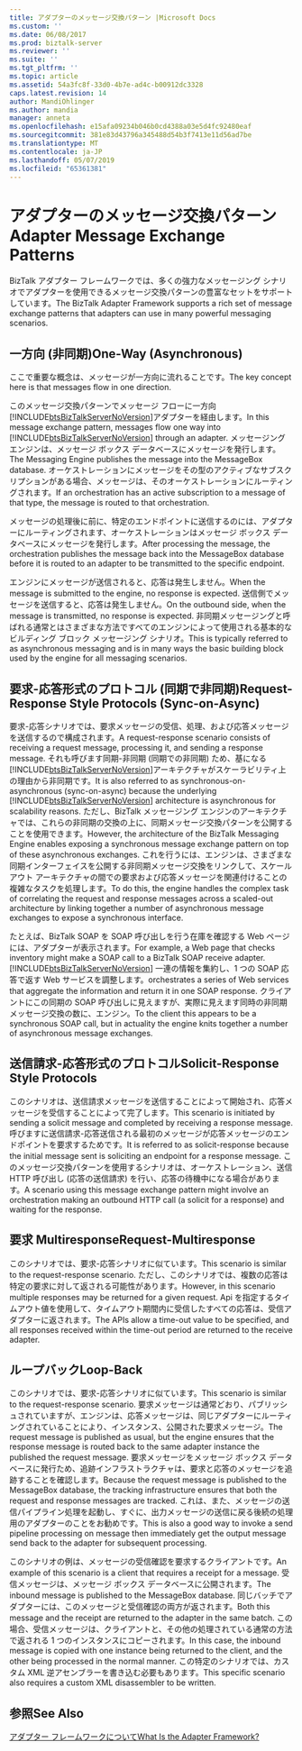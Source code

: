 ```yaml
---
title: アダプターのメッセージ交換パターン |Microsoft Docs
ms.custom: ''
ms.date: 06/08/2017
ms.prod: biztalk-server
ms.reviewer: ''
ms.suite: ''
ms.tgt_pltfrm: ''
ms.topic: article
ms.assetid: 54a3fc8f-33d0-4b7e-ad4c-b00912dc3328
caps.latest.revision: 14
author: MandiOhlinger
ms.author: mandia
manager: anneta
ms.openlocfilehash: e15afa09234b046b0cd4388a03e5d4fc92480eaf
ms.sourcegitcommit: 381e83d43796a345488d54b3f7413e11d56ad7be
ms.translationtype: MT
ms.contentlocale: ja-JP
ms.lasthandoff: 05/07/2019
ms.locfileid: "65361381"
---
```

# <a name="adapter-message-exchange-patterns"></a><span data-ttu-id="908ac-102">アダプターのメッセージ交換パターン</span><span class="sxs-lookup"><span data-stu-id="908ac-102">Adapter Message Exchange Patterns</span></span>
<span data-ttu-id="908ac-103">BizTalk アダプター フレームワークでは、多くの強力なメッセージング シナリオでアダプターを使用できるメッセージ交換パターンの豊富なセットをサポートしています。</span><span class="sxs-lookup"><span data-stu-id="908ac-103">The BizTalk Adapter Framework supports a rich set of message exchange patterns that adapters can use in many powerful messaging scenarios.</span></span>  
  
## <a name="one-way-asynchronous"></a><span data-ttu-id="908ac-104">一方向 (非同期)</span><span class="sxs-lookup"><span data-stu-id="908ac-104">One-Way (Asynchronous)</span></span>  
 <span data-ttu-id="908ac-105">ここで重要な概念は、メッセージが一方向に流れることです。</span><span class="sxs-lookup"><span data-stu-id="908ac-105">The key concept here is that messages flow in one direction.</span></span>  
  
 <span data-ttu-id="908ac-106">このメッセージ交換パターンでメッセージ フローに一方向[!INCLUDE[btsBizTalkServerNoVersion](../includes/btsbiztalkservernoversion-md.md)]アダプターを経由します。</span><span class="sxs-lookup"><span data-stu-id="908ac-106">In this message exchange pattern, messages flow one way into [!INCLUDE[btsBizTalkServerNoVersion](../includes/btsbiztalkservernoversion-md.md)] through an adapter.</span></span> <span data-ttu-id="908ac-107">メッセージング エンジンは、メッセージ ボックス データベースにメッセージを発行します。</span><span class="sxs-lookup"><span data-stu-id="908ac-107">The Messaging Engine publishes the message into the MessageBox database.</span></span> <span data-ttu-id="908ac-108">オーケストレーションにメッセージをその型のアクティブなサブスクリプションがある場合、メッセージは、そのオーケストレーションにルーティングされます。</span><span class="sxs-lookup"><span data-stu-id="908ac-108">If an orchestration has an active subscription to a message of that type, the message is routed to that orchestration.</span></span>  
  
 <span data-ttu-id="908ac-109">メッセージの処理後に前に、特定のエンドポイントに送信するのには、アダプターにルーティングされます、オーケストレーションはメッセージ ボックス データベースにメッセージを発行します。</span><span class="sxs-lookup"><span data-stu-id="908ac-109">After processing the message, the orchestration publishes the message back into the MessageBox database before it is routed to an adapter to be transmitted to the specific endpoint.</span></span>  
  
 <span data-ttu-id="908ac-110">エンジンにメッセージが送信されると、応答は発生しません。</span><span class="sxs-lookup"><span data-stu-id="908ac-110">When the message is submitted to the engine, no response is expected.</span></span> <span data-ttu-id="908ac-111">送信側でメッセージを送信すると、応答は発生しません。</span><span class="sxs-lookup"><span data-stu-id="908ac-111">On the outbound side, when the message is transmitted, no response is expected.</span></span> <span data-ttu-id="908ac-112">非同期メッセージングと呼ばれる通常とはさまざまな方法ですべてのエンジンによって使用される基本的なビルディング ブロック メッセージング シナリオ。</span><span class="sxs-lookup"><span data-stu-id="908ac-112">This is typically referred to as asynchronous messaging and is in many ways the basic building block used by the engine for all messaging scenarios.</span></span>  
  
## <a name="request-response-style-protocols-sync-on-async"></a><span data-ttu-id="908ac-113">要求-応答形式のプロトコル (同期で非同期)</span><span class="sxs-lookup"><span data-stu-id="908ac-113">Request-Response Style Protocols (Sync-on-Async)</span></span>  
 <span data-ttu-id="908ac-114">要求-応答シナリオでは、要求メッセージの受信、処理、および応答メッセージを送信するので構成されます。</span><span class="sxs-lookup"><span data-stu-id="908ac-114">A request-response scenario consists of receiving a request message, processing it, and sending a response message.</span></span> <span data-ttu-id="908ac-115">それも呼びます同期-非同期 (同期での非同期) ため、基になる[!INCLUDE[btsBizTalkServerNoVersion](../includes/btsbiztalkservernoversion-md.md)]アーキテクチャがスケーラビリティ上の理由から非同期です。</span><span class="sxs-lookup"><span data-stu-id="908ac-115">It is also referred to as synchronous-on-asynchronous (sync-on-async) because the underlying [!INCLUDE[btsBizTalkServerNoVersion](../includes/btsbiztalkservernoversion-md.md)] architecture is asynchronous for scalability reasons.</span></span> <span data-ttu-id="908ac-116">ただし、BizTalk メッセージング エンジンのアーキテクチャでは、これらの非同期の交換の上に、同期メッセージ交換パターンを公開することを使用できます。</span><span class="sxs-lookup"><span data-stu-id="908ac-116">However, the architecture of the BizTalk Messaging Engine enables exposing a synchronous message exchange pattern on top of these asynchronous exchanges.</span></span> <span data-ttu-id="908ac-117">これを行うには、エンジンは、さまざまな同期インターフェイスを公開する非同期メッセージ交換をリンクして、スケール アウト アーキテクチャの間での要求および応答メッセージを関連付けることの複雑なタスクを処理します。</span><span class="sxs-lookup"><span data-stu-id="908ac-117">To do this, the engine handles the complex task of correlating the request and response messages across a scaled-out architecture by linking together a number of asynchronous message exchanges to expose a synchronous interface.</span></span>  
  
 <span data-ttu-id="908ac-118">たとえば、BizTalk SOAP を SOAP 呼び出しを行う在庫を確認する Web ページには、アダプターが表示されます。</span><span class="sxs-lookup"><span data-stu-id="908ac-118">For example, a Web page that checks inventory might make a SOAP call to a BizTalk SOAP receive adapter.</span></span> [!INCLUDE[btsBizTalkServerNoVersion](../includes/btsbiztalkservernoversion-md.md)] <span data-ttu-id="908ac-119">一連の情報を集約し、1 つの SOAP 応答で返す Web サービスを調整します。</span><span class="sxs-lookup"><span data-stu-id="908ac-119">orchestrates a series of Web services that aggregate the information and return it in one SOAP response.</span></span> <span data-ttu-id="908ac-120">クライアントにこの同期の SOAP 呼び出しに見えますが、実際に見えます同時の非同期メッセージ交換の数に、エンジン。</span><span class="sxs-lookup"><span data-stu-id="908ac-120">To the client this appears to be a synchronous SOAP call, but in actuality the engine knits together a number of asynchronous message exchanges.</span></span>  
  
## <a name="solicit-response-style-protocols"></a><span data-ttu-id="908ac-121">送信請求-応答形式のプロトコル</span><span class="sxs-lookup"><span data-stu-id="908ac-121">Solicit-Response Style Protocols</span></span>  
 <span data-ttu-id="908ac-122">このシナリオは、送信請求メッセージを送信することによって開始され、応答メッセージを受信することによって完了します。</span><span class="sxs-lookup"><span data-stu-id="908ac-122">This scenario is initiated by sending a solicit message and completed by receiving a response message.</span></span> <span data-ttu-id="908ac-123">呼びますに送信請求-応答送信される最初のメッセージが応答メッセージのエンドポイントを要求するためです。</span><span class="sxs-lookup"><span data-stu-id="908ac-123">It is referred to as solicit-response because the initial message sent is soliciting an endpoint for a response message.</span></span> <span data-ttu-id="908ac-124">このメッセージ交換パターンを使用するシナリオは、オーケストレーション、送信 HTTP 呼び出し (応答の送信請求) を行い、応答の待機中になる場合があります。</span><span class="sxs-lookup"><span data-stu-id="908ac-124">A scenario using this message exchange pattern might involve an orchestration making an outbound HTTP call (a solicit for a response) and waiting for the response.</span></span>  
  
## <a name="request-multiresponse"></a><span data-ttu-id="908ac-125">要求 Multiresponse</span><span class="sxs-lookup"><span data-stu-id="908ac-125">Request-Multiresponse</span></span>  
 <span data-ttu-id="908ac-126">このシナリオでは、要求-応答シナリオに似ています。</span><span class="sxs-lookup"><span data-stu-id="908ac-126">This scenario is similar to the request-response scenario.</span></span> <span data-ttu-id="908ac-127">ただし、このシナリオでは、複数の応答は特定の要求に対して返される可能性があります。</span><span class="sxs-lookup"><span data-stu-id="908ac-127">However, in this scenario multiple responses may be returned for a given request.</span></span> <span data-ttu-id="908ac-128">Api を指定するタイムアウト値を使用して、タイムアウト期間内に受信したすべての応答は、受信アダプターに返されます。</span><span class="sxs-lookup"><span data-stu-id="908ac-128">The APIs allow a time-out value to be specified, and all responses received within the time-out period are returned to the receive adapter.</span></span>  
  
## <a name="loop-back"></a><span data-ttu-id="908ac-129">ループバック</span><span class="sxs-lookup"><span data-stu-id="908ac-129">Loop-Back</span></span>  
 <span data-ttu-id="908ac-130">このシナリオでは、要求-応答シナリオに似ています。</span><span class="sxs-lookup"><span data-stu-id="908ac-130">This scenario is similar to the request-response scenario.</span></span> <span data-ttu-id="908ac-131">要求メッセージは通常どおり、パブリッシュされていますが、エンジンは、応答メッセージは、同じアダプターにルーティングされていることにより、インスタンス、公開された要求メッセージ。</span><span class="sxs-lookup"><span data-stu-id="908ac-131">The request message is published as usual, but the engine ensures that the response message is routed back to the same adapter instance the published the request message.</span></span> <span data-ttu-id="908ac-132">要求メッセージをメッセージ ボックス データベースに発行ため、追跡インフラストラクチャは、要求と応答のメッセージを追跡することを確認します。</span><span class="sxs-lookup"><span data-stu-id="908ac-132">Because the request message is published to the MessageBox database, the tracking infrastructure ensures that both the request and response messages are tracked.</span></span> <span data-ttu-id="908ac-133">これは、また、メッセージの送信パイプライン処理を起動し、すぐに、出力メッセージの送信に戻る後続の処理用のアダプターのことをお勧めです。</span><span class="sxs-lookup"><span data-stu-id="908ac-133">This is also a good way to invoke a send pipeline processing on message then immediately get the output message send back to the adapter for subsequent processing.</span></span>  
  
 <span data-ttu-id="908ac-134">このシナリオの例は、メッセージの受信確認を要求するクライアントです。</span><span class="sxs-lookup"><span data-stu-id="908ac-134">An example of this scenario is a client that requires a receipt for a message.</span></span> <span data-ttu-id="908ac-135">受信メッセージは、メッセージ ボックス データベースに公開されます。</span><span class="sxs-lookup"><span data-stu-id="908ac-135">The inbound message is published to the MessageBox database.</span></span> <span data-ttu-id="908ac-136">同じバッチでアダプターには、このメッセージと受信確認の両方が返されます。</span><span class="sxs-lookup"><span data-stu-id="908ac-136">Both this message and the receipt are returned to the adapter in the same batch.</span></span> <span data-ttu-id="908ac-137">この場合、受信メッセージは、クライアントと、その他の処理されている通常の方法で返される 1 つのインスタンスにコピーされます。</span><span class="sxs-lookup"><span data-stu-id="908ac-137">In this case, the inbound message is copied with one instance being returned to the client, and the other being processed in the normal manner.</span></span> <span data-ttu-id="908ac-138">この特定のシナリオでは、カスタム XML 逆アセンブラーを書き込む必要もあります。</span><span class="sxs-lookup"><span data-stu-id="908ac-138">This specific scenario also requires a custom XML disassembler to be written.</span></span>  
  
## <a name="see-also"></a><span data-ttu-id="908ac-139">参照</span><span class="sxs-lookup"><span data-stu-id="908ac-139">See Also</span></span>  
 [<span data-ttu-id="908ac-140">アダプター フレームワークについて</span><span class="sxs-lookup"><span data-stu-id="908ac-140">What Is the Adapter Framework?</span></span>](../core/what-is-the-adapter-framework.md)